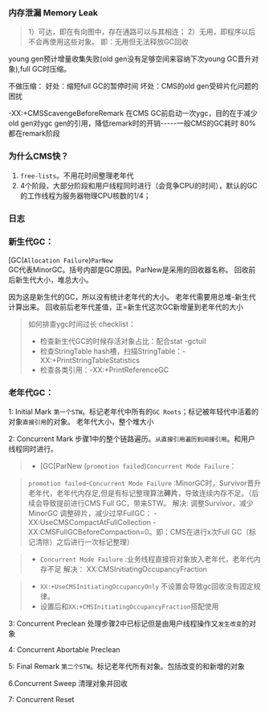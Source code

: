 ### 内存泄漏 Memory Leak

> 1）可达，即在有向图中，存在通路可以与其相连；
> 2）无用，即程序以后不会再使用这些对象。
> 即：无用但无法释放GC回收


young gen预计增量收集失败(old gen没有足够空间来容纳下次young GC晋升对象),full GC时压缩。

不做压缩：
好处：缩短full GC的暂停时间
坏处：CMS的old gen受碎片化问题的困扰

-XX:+CMSScavengeBeforeRemark
在CMS GC前启动一次ygc，目的在于减少old gen对ygc gen的引用，降低remark时的开销-----一般CMS的GC耗时 80%都在remark阶段



### 为什么CMS快？
1. `free-lists`。不用花时间整理老年代
2. 4个阶段，大部分阶段和用户线程同时进行（会竞争CPU的时间），默认的GC的工作线程为服务器物理CPU核数的1/4；




### 日志

### 新生代GC：
[GC(`Allocation Failure`)`ParNew`   
GC代表MinorGC。括号内部是GC原因。ParNew是采用的回收器名称。
回收前后新生代大小，堆总大小。

因为这是新生代的GC，所以没有统计老年代的大小。
老年代需要用总堆-新生代计算出来。
回收前后老年代差值，正=新生代这次GC新增量到老年代的大小

> 如何排查ygc时间过长 checklist：
> - 检查新生代GC的时候存活对象占比：配合stat -gctuil
> - 检查StringTable hash槽，扫描StringTable：-XX:+PrintStringTableStatistics
> - 检查各类引用：-XX:+PrintReferenceGC


### 老年代GC：
1: Initial Mark
`第一个STW`。标记老年代中所有的`GC Roots`；标记被年轻代中活着的对象`直接引用`的对象。
老年代大小，整个堆大小

2: Concurrent Mark
步骤1中的整个链路遍历。`从直接引用遍历到间接引用`。和用户线程同时进行。

> - [GC[ParNew (`promotion failed`)`Concurrent Mode Failure`：


> `promotion failed`-`Concurrent Mode Failure` :MinorGC时，Survivor晋升老年代，老年代内存足,但是有标记整理算法<b>碎片</b>，导致连续内存不足。（后续会导致提前进行CMS Full GC，带来STW。
> 解决:
> 调整Survivor，减少MinorGC
> 调整碎片，减少过早FullGC：
> -XX:UseCMSCompactAtFullCollection -XX:CMSFullGCBeforeCompaction=0。即：CMS在进行x次Full GC（标记清除）之后进行一次标记整理）


> - `Concurrent Mode Failure` :业务线程直接将对象放入老年代，老年代内存不足
> 解决：
> XX:CMSInitiatingOccupancyFraction

> - `XX:+UseCMSInitiatingOccupancyOnly` 不设置会导致gc回收没有固定规律。
> - 设置后和`XX:+CMSInitiatingOccupancyFraction`搭配使用

3: Concurrent Preclean
处理步骤2中已标记但是由用户线程操作又`发生改变`的对象

4: Concurrent Abortable Preclean

5: Final Remark
`第二个STW`。标记老年代所有对象。包括改变的和新增的对象

6.Concurrent Sweep
清理对象并回收

7: Concurrent Reset
